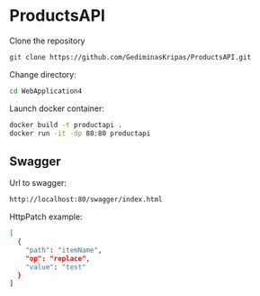 # ProductsAPI
Clone the repository
```bash
git clone https://github.com/GediminasKripas/ProductsAPI.git
```
Change directory:
```bash
cd WebApplication4
```

Launch docker container:
```bash
docker build -t productapi .
docker run -it -dp 80:80 productapi
```
## Swagger
Url to swagger:
```bash
http://localhost:80/swagger/index.html
```
HttpPatch example:
```bash
[
  {
    "path": "itemName",
    "op": "replace",
    "value": "test"
  }
]
```